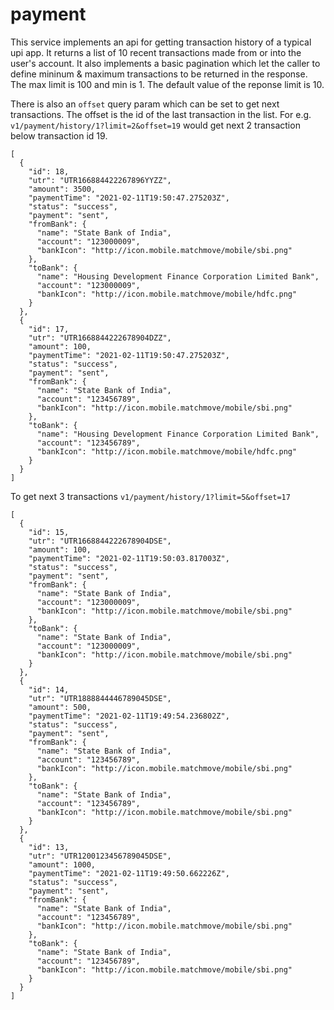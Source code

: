 # payment
This service implements an api for getting transaction history of a typical upi app. It returns a list of 10 recent transactions made from or into the user's account. It also implements a basic pagination which let the caller to define mininum & maximum transactions to be returned in the response. The max limit is 100 and min is 1. The default value of the reponse limit is 10. 

There is also an ``offset`` query param which can be set to get next transactions. The offset is the id of the last transaction in the list.
For e.g. ``v1/payment/history/1?limit=2&offset=19`` would get next 2 transaction below transaction id 19.

```
[
  {
    "id": 18,
    "utr": "UTR166884422267896YYZZ",
    "amount": 3500,
    "paymentTime": "2021-02-11T19:50:47.275203Z",
    "status": "success",
    "payment": "sent",
    "fromBank": {
      "name": "State Bank of India",
      "account": "123000009",
      "bankIcon": "http://icon.mobile.matchmove/mobile/sbi.png"
    },
    "toBank": {
      "name": "Housing Development Finance Corporation Limited Bank",
      "account": "123000009",
      "bankIcon": "http://icon.mobile.matchmove/mobile/hdfc.png"
    }
  },
  {
    "id": 17,
    "utr": "UTR1668844222678904DZZ",
    "amount": 100,
    "paymentTime": "2021-02-11T19:50:47.275203Z",
    "status": "success",
    "payment": "sent",
    "fromBank": {
      "name": "State Bank of India",
      "account": "123456789",
      "bankIcon": "http://icon.mobile.matchmove/mobile/sbi.png"
    },
    "toBank": {
      "name": "Housing Development Finance Corporation Limited Bank",
      "account": "123456789",
      "bankIcon": "http://icon.mobile.matchmove/mobile/hdfc.png"
    }
  }
]
```

To get next 3 transactions ``v1/payment/history/1?limit=5&offset=17``

```
[
  {
    "id": 15,
    "utr": "UTR1668844222678904DSE",
    "amount": 100,
    "paymentTime": "2021-02-11T19:50:03.817003Z",
    "status": "success",
    "payment": "sent",
    "fromBank": {
      "name": "State Bank of India",
      "account": "123000009",
      "bankIcon": "http://icon.mobile.matchmove/mobile/sbi.png"
    },
    "toBank": {
      "name": "State Bank of India",
      "account": "123000009",
      "bankIcon": "http://icon.mobile.matchmove/mobile/sbi.png"
    }
  },
  {
    "id": 14,
    "utr": "UTR1888844446789045DSE",
    "amount": 500,
    "paymentTime": "2021-02-11T19:49:54.236802Z",
    "status": "success",
    "payment": "sent",
    "fromBank": {
      "name": "State Bank of India",
      "account": "123456789",
      "bankIcon": "http://icon.mobile.matchmove/mobile/sbi.png"
    },
    "toBank": {
      "name": "State Bank of India",
      "account": "123456789",
      "bankIcon": "http://icon.mobile.matchmove/mobile/sbi.png"
    }
  },
  {
    "id": 13,
    "utr": "UTR1200123456789045DSE",
    "amount": 1000,
    "paymentTime": "2021-02-11T19:49:50.662226Z",
    "status": "success",
    "payment": "sent",
    "fromBank": {
      "name": "State Bank of India",
      "account": "123456789",
      "bankIcon": "http://icon.mobile.matchmove/mobile/sbi.png"
    },
    "toBank": {
      "name": "State Bank of India",
      "account": "123456789",
      "bankIcon": "http://icon.mobile.matchmove/mobile/sbi.png"
    }
  }
]
```

